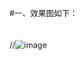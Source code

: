 #一、效果图如下：
#
//![image](https://github.com/wufeiqing/DiscMenu/blob/master/app/Gif/effect_picture.gif)
